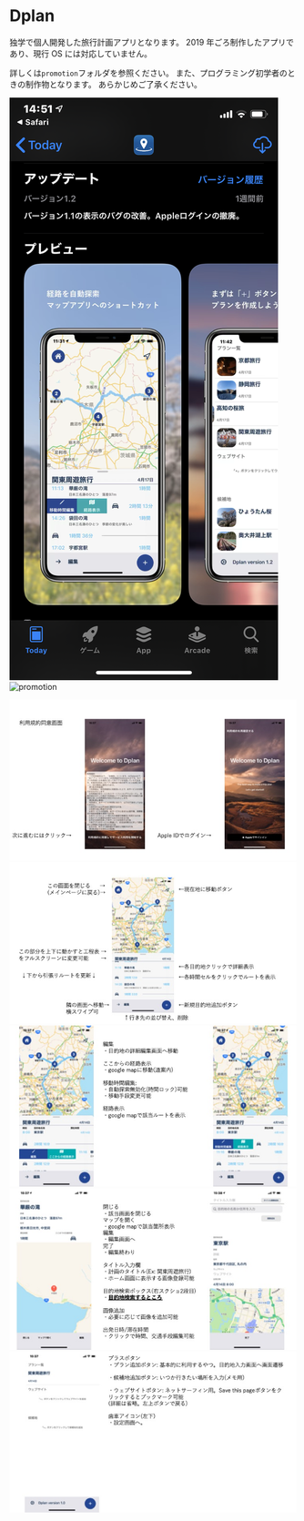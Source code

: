 # Dplan

独学で個人開発した旅行計画アプリとなります。
2019 年ごろ制作したアプリであり、現行 OS には対応していません。

詳しくは`promotion`フォルダを参照ください。
また、プログラミング初学者のときの制作物となります。
あらかじめご了承ください。

![iosAPP](/iosAPP.PNG)
![promotion](/promotion/mainViewPromotion01.png)

![01](/promotion/スライド1.jpeg)
![02](/promotion/スライド2.jpeg)
![03](/promotion/スライド3.jpeg)
![04](/promotion/スライド4.jpeg)
![05](/promotion/スライド5.jpeg)
